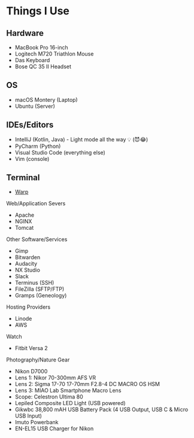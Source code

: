# Things I Use

## Hardware
* MacBook Pro 16-inch
* Logitech M720 Triathlon Mouse
* Das Keyboard
* Bose QC 35 II Headset

## OS
* macOS Montery (Laptop)
* Ubuntu (Server)

## IDEs/Editors
* IntelliJ (Kotlin, Java) - Light mode all the way 💡 (😈😂)
* PyCharm (Python)
* Visual Studio Code (everything else)
* Vim (console)

## Terminal
* [Warp](https://www.warp.dev/)

Web/Application Severs
* Apache
* NGINX
* Tomcat

Other Software/Services
* Gimp
* Bitwarden
* Audacity
* NX Studio
* Slack
* Terminus (SSH)
* FileZilla (SFTP/FTP)
* Gramps (Geneology)

Hosting Providers
* Linode
* AWS

Watch
* Fitbit Versa 2

Photography/Nature Gear
* Nikon D7000
* Lens 1: Nikor 70-300mm AFS VR
* Lens 2: Sigma 17-70 17-70mm F2.8-4 DC MACRO OS HSM 
* Lens 3: MIAO Lab Smartphone Macro Lens
* Scope: Celestron Ultima 80
* Lepiled Composite LED Light (USB powered)
* Gikwbc 38,800 mAH USB Battery Pack (4 USB Output, USB C & Micro USB Input)
* Imuto Powerbank
* EN-EL15 USB Charger for Nikon
